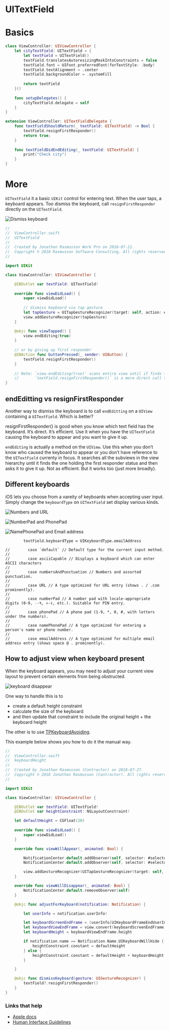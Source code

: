# UITextField

# Basics

```swift
class ViewController: UIViewController {
    let cityTextField: UITextField = {
        let textField = UITextField()
        textField.translatesAutoresizingMaskIntoConstraints = false
        textField.font = UIFont.preferredFont(forTextStyle: .body)
        textField.textAlignment = .center
        textField.backgroundColor = .systemFill
        
        return textField
    }()
    
    func setupDelegates() {
        cityTextField.delegate = self
    }
}

extension ViewController: UITextFieldDelegate {
    func textFieldShouldReturn(_ textField: UITextField) -> Bool {
        textField.resignFirstResponder()
        return true;
    }
    
    func textFieldDidEndEditing(_ textField: UITextField) {
        print("Check city")
    }
}

```

# More

`UITextField` it a basic `UIKit` control for entering text. When the user taps, a keyboard appears. Too dismiss the keyboard, call `resignFirstResponder` directly on the `UITextField`.

![Dismiss keyboard](https://github.com/jrasmusson/ios-starter-kit/blob/master/basics/UITextField/images/dismissing-keyboard.gif)

```swift
//
//  ViewController.swift
//  UITextField
//
//  Created by Jonathan Rasmusson Work Pro on 2018-07-21.
//  Copyright © 2018 Rasmusson Software Consulting. All rights reserved.
//

import UIKit

class ViewController: UIViewController {

    @IBOutlet var textField: UITextField!
    
    override func viewDidLoad() {
        super.viewDidLoad()
        
        // dismiss keyboard via tap gesture
        let tapGesture = UITapGestureRecognizer(target: self, action: #selector(viewTapped))
        view.addGestureRecognizer(tapGesture)
    }

    @objc func viewTapped() {
        view.endEditing(true)
    }
    
    // or by giving up first responder
    @IBAction func buttonPressed(_ sender: UIButton) {
        textField.resignFirstResponder()
    }
    
    // Note: `view.endEditing(true)` scans entire view until if finds first responder to resign
    //       `textField.resignFirstResponder()` is a more direct call to the textfield itself
}
```

## endEditting vs resignFirstResponder

Another way to dismiss the keyboard is to call `endEditting` on a `UIView` containing a `UITextField`. Which is better?

resignFirstResponder() is good when you know which text field has the keyboard. It’s direct. It’s efficient. Use it when you have the `UITextField` causing the keyboard to appear and you want to give it up.

`endEditing` is actually a method on the `UIView`. Use this when you don’t know who caused the keyboard to appear or you don’t have reference to the `UITextField` currenty in focus. It searches all the subviews in the view hierarchy until it finds the one holding the first responder status and then asks it to give it up. Not as efficient. But it works too (just more broadly).

## Different keyboards 

iOS lets you choose from a vareity of keyboards when accepting user input. Simply change the `keyboardType` on `UITextField` set display various kinds.

![Numbers and URL](https://github.com/jrasmusson/ios-starter-kit/blob/master/basics/UITextField/images/numbersAndPunctuation-URL.png)

![NumberPad and PhonePad](https://github.com/jrasmusson/ios-starter-kit/blob/master/basics/UITextField/images/numberPad-phonePad.png)

![NamePhonePad and Email address](https://github.com/jrasmusson/ios-starter-kit/blob/master/basics/UITextField/images/namePhonePad-emailAddress.png)

```
        textField.keyboardType = UIKeyboardType.emailAddress

//        case `default` // Default type for the current input method.
//
//        case asciiCapable // Displays a keyboard which can enter ASCII characters
//
//        case numbersAndPunctuation // Numbers and assorted punctuation.
//
//        case URL // A type optimized for URL entry (shows . / .com prominently).
//
//        case numberPad // A number pad with locale-appropriate digits (0-9, ۰-۹, ०-९, etc.). Suitable for PIN entry.
//
//        case phonePad // A phone pad (1-9, *, 0, #, with letters under the numbers).
//
//        case namePhonePad // A type optimized for entering a person's name or phone number.
//
//        case emailAddress // A type optimized for multiple email address entry (shows space @ . prominently).
```

## How to adjust view when keyboard present

When the keyboard appears, you may need to adjust your current view layout  to prevent certain elements from being obstructed.

![keyboard disappear](https://github.com/jrasmusson/ios-starter-kit/blob/master/basics/UITextField/images/keyboard-disappear.gif)


One way to handle this is to

* create a default height constraint 
* calculate the size of the keyboard
* and then update that constraint to include the original height + the keyboard height

The other is to use [TPKeyboardAvoiding](https://github.com/michaeltyson/TPKeyboardAvoiding).

This example below shows you how to do it the manual way.

```swift
//
//  ViewController.swift
//  keyboardHeight
//
//  Created by Jonathan Rasmusson (Contractor) on 2018-07-27.
//  Copyright © 2018 Jonathan Rasmusson (Contractor). All rights reserved.
//

import UIKit

class ViewController: UIViewController {

    @IBOutlet var textField: UITextField!
    @IBOutlet var heightConstraint: NSLayoutConstraint!

    let defaultHeight = CGFloat(20)
    
    override func viewDidLoad() {
        super.viewDidLoad()
    }

    override func viewWillAppear(_ animated: Bool) {

        NotificationCenter.default.addObserver(self, selector: #selector(adjustForKeyboard), name: Notification.Name.UIKeyboardWillHide, object: nil)
        NotificationCenter.default.addObserver(self, selector: #selector(adjustForKeyboard), name: Notification.Name.UIKeyboardWillChangeFrame, object: nil)

        view.addGestureRecognizer(UITapGestureRecognizer(target: self, action: #selector(dismissKeyboard(gesture:))))
    }

    override func viewWillDisappear(_ animated: Bool) {
        NotificationCenter.default.removeObserver(self)
    }

    @objc func adjustForKeyboard(notification: Notification) {

        let userInfo = notification.userInfo!

        let keyboardScreenEndFrame = (userInfo[UIKeyboardFrameEndUserInfoKey] as! NSValue).cgRectValue
        let keyboardViewEndFrame = view.convert(keyboardScreenEndFrame, from: view.window)
        let keyboardHeight = keyboardViewEndFrame.height

        if notification.name == Notification.Name.UIKeyboardWillHide {
            heightConstraint.constant = defaultHeight
        } else {
            heightConstraint.constant = defaultHeight + keyboardHeight
        }

    }

    @objc func dismissKeyboard(gesture: UIGestureRecognizer) {
        textField?.resignFirstResponder()
    }
}
```

### Links that help
* [Apple docs](https://developer.apple.com/documentation/uikit/uitextfield?changes=_5)
* [Human Interface Guidelines](https://developer.apple.com/design/human-interface-guidelines/ios/controls/text-fields/)
